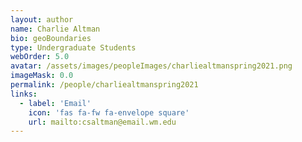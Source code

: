 ```yaml
---
layout: author
name: Charlie Altman
bio: geoBoundaries
type: Undergraduate Students
webOrder: 5.0
avatar: /assets/images/peopleImages/charliealtmanspring2021.png
imageMask: 0.0
permalink: /people/charliealtmanspring2021
links:
  - label: 'Email'
    icon: 'fas fa-fw fa-envelope square'
    url: mailto:csaltman@email.wm.edu
---
```

